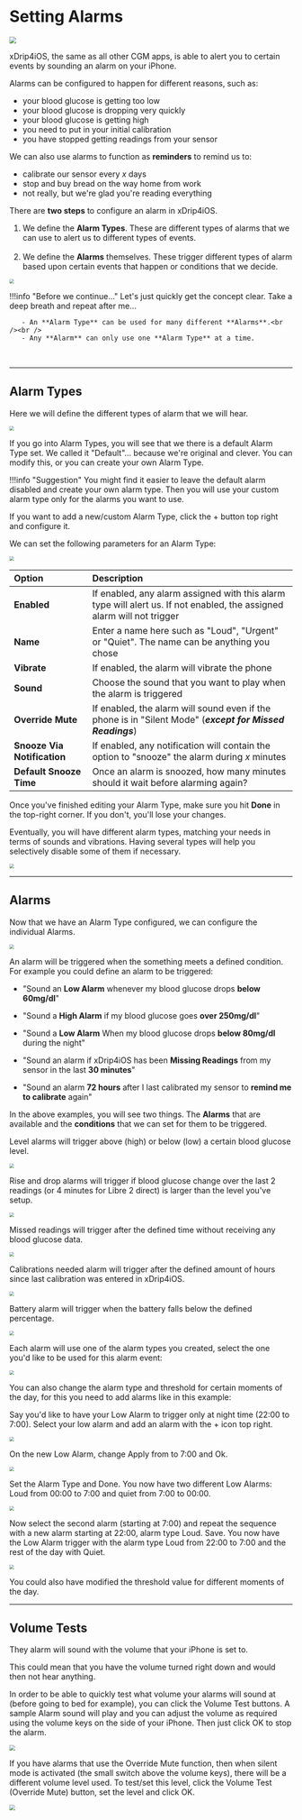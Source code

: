 # Setting Alarms

<img src="../../img/Settings.png" style="zoom:75%;" />

xDrip4iOS, the same as all other CGM apps, is able to alert you to certain events by sounding an alarm on your iPhone.

Alarms can be configured to happen for different reasons, such as:

- your blood glucose is getting too low
- your blood glucose is dropping very quickly
- your blood glucose is getting high
- you need to put in your initial calibration
- you have stopped getting readings from your sensor

We can also use alarms to function as **reminders** to remind us to:

- calibrate our sensor every *x* days
- stop and buy bread on the way home from work
- not really, but we're glad you're reading everything

There are **two steps** to configure an alarm in xDrip4iOS.

1. We define the **Alarm Types**. These are different types of alarms that we can use to alert us to different types of events.
    <br /><br />
2. We define the **Alarms** themselves. These trigger different types of alarm based upon certain events that happen or conditions that we decide.

<img src="../img/Alarm+Type.png" style="zoom:50%;" />

!!!info "Before we continue..."
    Let's just quickly get the concept clear. Take a deep breath and repeat after me...

       - An **Alarm Type** can be used for many different **Alarms**.<br /><br />
       - Any **Alarm** can only use one **Alarm Type** at a time.
</br>

___
## Alarm Types

Here we will define the different types of alarm that we will hear. 

<img src="../img/AlarmType.png" style="zoom:50%;" />

If you go into Alarm Types, you will see that we there is a default Alarm Type set. We called it "Default"... because we're original and clever. You can modify this, or you can create your own Alarm Type.

!!!info "Suggestion"
    You might find it easier to leave the default alarm disabled and create your own alarm type. Then you will use your custom alarm type only for the alarms you want to use. 

If you want to add a new/custom Alarm Type, click the + button top right and configure it.

We can set the following parameters for an Alarm Type:

<img src="../img/EditAlarmType.png" style="zoom:50%;" />

| Option &nbsp;&nbsp;&nbsp;| Description &nbsp;&nbsp;&nbsp; |
|:-------------- |:------------- |
| **Enabled**      | If enabled, any alarm assigned with this alarm type will alert us. If not enabled, the assigned alarm will not trigger  |
| **Name**      | Enter a name here such as "Loud", "Urgent" or "Quiet". The name can be anything you chose  |
| **Vibrate**      | If enabled, the alarm will vibrate the phone  |
| **Sound**      | Choose the sound that you want to play when the alarm is triggered  |
| **Override Mute**     | If enabled, the alarm will sound even if the phone is in "Silent Mode" (***except for Missed Readings***) |
| **Snooze Via Notification**      | If enabled, any notification will contain the option to "snooze" the alarm during *x* minutes  |
| **Default Snooze Time**      | Once an alarm is snoozed, how many minutes should it wait before alarming again?  |


Once you've finished editing your Alarm Type, make sure you hit **Done** in the top-right corner. If you don't, you'll lose your changes.

Eventually, you will have different alarm types, matching your needs in terms of sounds and vibrations.
Having several types will help you selectively disable some of them if necessary.

<img src="../img/AlarmTypes.png" style="zoom:50%;" />

___
## Alarms

Now that we have an Alarm Type configured, we can configure the individual Alarms.

<img src="../img/EditAlarm.png" style="zoom:50%;" />

An alarm will be triggered when the something meets a defined condition. For example you could define an alarm to be triggered:

- "Sound an **Low Alarm** whenever my blood glucose drops **below 60mg/dl**"

- "Sound a **High Alarm** if my blood glucose goes **over 250mg/dl**"

- "Sound a **Low Alarm** When my blood glucose drops **below 80mg/dl** during the night"

- "Sound an alarm if xDrip4iOS has been **Missing Readings** from my sensor in the last **30 minutes**"

- "Sound an alarm **72 hours** after I last calibrated my sensor to **remind me to calibrate** again"

In the above examples, you will see two things. The **Alarms** that are available and the **conditions** that we can set for them to be triggered.

Level alarms will trigger above (high) or below (low) a certain blood glucose level.

<img src="../img/LevelAlarm.png" style="zoom:50%;" />

Rise and drop alarms will trigger if blood glucose change over the last 2 readings (or 4 minutes for Libre 2 direct) is larger than the level you've setup.

<img src="../img/DeltaAlarm.png" style="zoom:50%;" />

Missed readings will trigger after the defined time without receiving any blood glucose data.

<img src="../img/MissReadAlarm.png" style="zoom:50%;" />

Calibrations needed alarm will trigger after the defined amount of hours since last calibration was entered in xDrip4iOS.

<img src="../img/CalibAlarm.png" style="zoom:50%;" />

Battery alarm will trigger when the battery falls below the defined percentage.

<img src="../img/BatteryAlarm.png" style="zoom:50%;" />

Each alarm will use one of the alarm types you created, select the one you'd like to be used for this alarm event:

<img src="../img/SelectAlarmType.png" style="zoom:50%;" />

You can also change the alarm type and threshold for certain moments of the day, for this you need to add alarms like in this example:

Say you'd like to have your Low Alarm to trigger only at night time (22:00 to 7:00). Select your low alarm and add an alarm with the + icon top right.

<img src="../img/AlarmTime1.png" style="zoom:50%;" />

On the new Low Alarm, change Apply from to 7:00 and Ok.

<img src="../img/AlarmTime2.png" style="zoom:50%;" />

Set the Alarm Type and Done.
You now have two different Low Alarms: Loud from 00:00 to 7:00 and quiet from 7:00 to 00:00.

<img src="../img/AlarmTime3.png" style="zoom:50%;" />

Now select the second alarm (starting at 7:00) and repeat the sequence with a new alarm starting at 22:00, alarm type Loud. Save.
You now have the Low Alarm trigger with the alarm type Loud from 22:00 to 7:00 and the rest of the day with Quiet.

<img src="../img/AlarmTime4.png" style="zoom:50%;" />

You could also have modified the threshold value for different moments of the day.

___
## Volume Tests

They alarm will sound with the volume that your iPhone is set to.

This could mean that you have the volume turned right down and would then not hear anything.

In order to be able to quickly test what volume your alarms will sound at (before going to bed for example), you can click the Volume Test buttons. A sample Alarm sound will play and you can adjust the volume as required using the volume keys on the side of your iPhone. Then just click OK to stop the alarm.

<img src="../img/TestOvrMuteOff.png" style="zoom:60%;" />

If you have alarms that use the Override Mute function, then when silent mode is activated (the small switch above the volume keys), there will be a different volume level used. To test/set this level, click the Volume Test (Override Mute) button, set the level and click OK.

<img src="../img/TestOvrMuteOn.png" style="zoom:60%;" />
